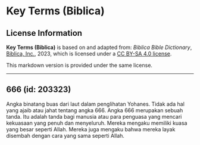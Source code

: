 # Key Terms (Biblica)

## License Information

**Key Terms (Biblica)** is based on and adapted from: _Biblica Bible Dictionary_, [Biblica, Inc.](https://www.biblica.com/), 2023, which is licensed under a [CC BY-SA 4.0 license](https://creativecommons.org/licenses/by-sa/4.0/legalcode.en).

This markdown version is provided under the same license.



--------------------------------

## 666 (id: 203323)

Angka binatang buas dari laut dalam penglihatan Yohanes. Tidak ada hal yang ajaib atau jahat tentang angka 666\. Angka 666 merupakan sebuah tanda. Itu adalah tanda bagi manusia atau para penguasa yang mencari kekuasaan yang penuh dan menyeluruh. Mereka mengaku memiliki kuasa yang besar seperti Allah. Mereka juga mengaku bahwa mereka layak disembah dengan cara yang sama seperti Allah.


